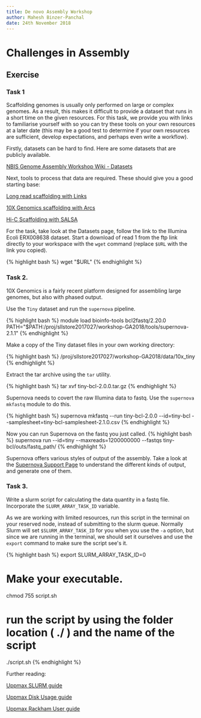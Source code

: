 ```yaml
---
title: De novo Assembly Workshop
author: Mahesh Binzer-Panchal
date: 24th November 2018
---
```

# Challenges in Assembly

## Exercise

### Task 1

Scaffolding genomes is usually only performed on large or complex genomes. As a result, this makes
it difficult to provide a dataset that runs in a short time on the given resources. For this task,
we provide you with links to familiarise yourself with so you can try these tools on your own resources
at a later date (this may be a good test to determine if your own resources are sufficient, develop expectations,
and perhaps even write a workflow).

Firstly, datasets can be hard to find. Here are some datasets that are publicly available.

[NBIS Genome Assembly Workshop Wiki - Datasets](https://github.com/NBISweden/workshop-genome_assembly/wiki/Datasets)

Next, tools to process that data are required. These should give you a good starting base:

[Long read scaffolding with Links](https://github.com/bcgsc/LINKS)

[10X Genomics scaffolding with Arcs](https://github.com/bcgsc/arcs)

[Hi-C Scaffolding with SALSA](https://github.com/machinegun/SALSA)

For the task, take look at the Datasets page, follow the link to the Illumina Ecoli ERX008638 dataset.
Start a download of read 1 from the ftp link directly to your workspace with the `wget` command (replace
`$URL` with the link you copied).

{% highlight bash %}
wget "$URL"
{% endhighlight %}

### Task 2.

10X Genomics is a fairly recent platform designed for assembling large genomes, but also with phased output.

Use the `Tiny` dataset and run the `supernova` pipeline.

{% highlight bash %}
module load bioinfo-tools bcl2fastq/2.20.0
PATH="$PATH:/proj/sllstore2017027/workshop-GA2018/tools/supernova-2.1.1"
{% endhighlight %}

Make a copy of the Tiny dataset files in your own working directory:

{% highlight bash %}
/proj/sllstore2017027/workshop-GA2018/data/10x_tiny
{% endhighlight %}

Extract the tar archive using the `tar` utility.

{% highlight bash %}
tar xvf tiny-bcl-2.0.0.tar.gz
{% endhighlight %}

Supernova needs to covert the raw Illumina data to fastq. Use the `supernova mkfastq` module to do this.

{% highlight bash %}
supernova mkfastq --run tiny-bcl-2.0.0 --id=tiny-bcl --samplesheet=tiny-bcl-samplesheet-2.1.0.csv
{% endhighlight %}

Now you can run Supernova on the fastq you just called.
{% highlight bash %}
supernova run --id=tiny --maxreads=1200000000 --fastqs tiny-bcl/outs/fastq_path/
{% endhighlight %}

Supernova offers various styles of output of the assembly. Take a look at the
[Supernova Support Page](https://support.10xgenomics.com/de-novo-assembly/software/pipelines/latest/output/generating)
to understand the different kinds of output, and generate one of them.

### Task 3.

Write a slurm script for calculating the data quantity in a fastq file. Incorporate the `SLURM_ARRAY_TASK_ID` variable.

As we are working with limited resources, run this script in the terminal on your reserved node, instead of submitting to the slurm queue.
Normally Slurm will set `$SLURM_ARRAY_TASK_ID` for you when you use the `-a` option, but since we are running in the
terminal, we should set it ourselves and use the `export` command to make sure the script see's it.

{% highlight bash %}
export SLURM_ARRAY_TASK_ID=0
# Make your executable.
chmod 755 script.sh
# run the script by using the folder location ( ./ ) and the name of the script
./script.sh
{% endhighlight %}

Further reading:

[Uppmax SLURM guide](https://www.uppmax.uu.se/support/user-guides/slurm-user-guide/)

[Uppmax Disk Usage guide](https://www.uppmax.uu.se/support/user-guides/disk-storage-guide/)

[Uppmax Rackham User guide](https://www.uppmax.uu.se/support/user-guides/rackham-user-guide/)
